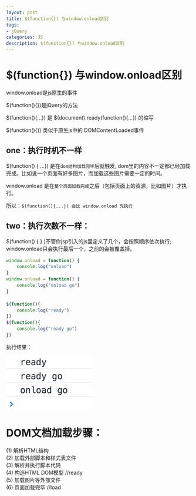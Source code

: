 ```yaml
---
layout: post
title: $(function{}) 与window.onload区别
tags:
- jQuery
categories: JS
description: $(function{}) 与window.onload区别
---
```


# $(function{}) 与window.onload区别

window.onload是js原生的事件

$(function(){})是jQuery的方法

$(function(){...}) 是 $(document).ready(function(){...}) 的缩写

$(function(){}) 类似于原生js中的 DOMContentLoaded事件


## one：执行时机不一样
$(function() { ...}) 是在`dom结构加载完毕`后就触发, dom里的内容不一定都已经加载完成。比如说一个页面有好多图片，而加载这些图片需要一定的时间。

window.onload 是在`整个页面加载完成`之后（包括页面上的资源，比如图片）才执行。

所以：`$(function(){...}) 会比 window.onload 先执行`

## two：执行次数不一样：
$(function() { } )不管你jsp引入的js里定义了几个，会按照顺序依次执行;
window.onload只会执行最后一个，之前的会被覆盖掉。

```js
window.onload = function() {
	console.log("onload")
}
window.onload = function() {
	console.log("onload go")
}

$(function(){
	console.log("ready")
})
$(function(){
	console.log("ready go")
})
```

执行结果：
<div class="rd">
    <img src="/assets/images/2017/1-2-3/03-03-1.png" alt="">
</div>


# DOM文档加载步骤：

(1) 解析HTML结构  
(2) 加载外部脚本和样式表文件  
(3) 解析并执行脚本代码  
(4) 构造HTML  DOM模型  //ready  
(5) 加载图片等外部文件  
(6) 页面加载完毕  //load




















